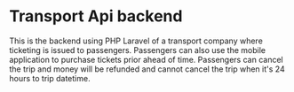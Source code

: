 # Transport Api backend
This is the backend using PHP Laravel of a transport company where ticketing is issued to passengers. Passengers can also use the mobile application to purchase tickets prior ahead of time. Passengers can cancel the trip and money will be refunded and cannot cancel the trip when it's 24 hours to trip datetime.
